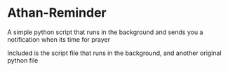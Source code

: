 # Athan-Reminder
A simple python script that runs in the background and sends you a notification when its time for prayer

Included is the script file that runs in the background, and another original python file

